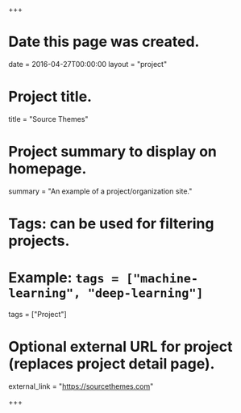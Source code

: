 +++
# Date this page was created.
date = 2016-04-27T00:00:00
layout = "project"

# Project title.
title = "Source Themes"

# Project summary to display on homepage.
summary = "An example of a project/organization site."

# Tags: can be used for filtering projects.
# Example: `tags = ["machine-learning", "deep-learning"]`
tags = ["Project"]

# Optional external URL for project (replaces project detail page).
external_link = "https://sourcethemes.com"

+++
